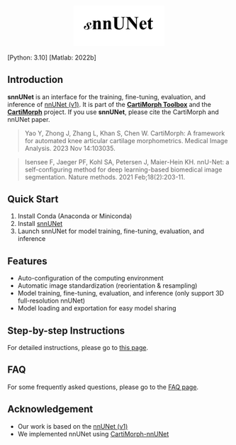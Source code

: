 <div style="text-align:center"> <img src="README.assets/snnUNet_logo.jpg" alt="snnUNet_logo" style="zoom:20%;" /> </div>

[Python: 3.10] [Matlab: 2022b]

## Introduction

**snnUNet** is an interface for the training, fine-tuning, evaluation, and inference of [nnUNet (v1)](https://github.com/MIC-DKFZ/nnUNet/tree/nnunetv1). It is part of the [**CartiMorph Toolbox**](https://github.com/YongchengYAO/CartiMorph-Toolbox) and the [**CartiMorph**](https://github.com/YongchengYAO/CartiMorph) project. If you use **snnUNet**, please cite the CartiMorph and nnUNet paper.

> Yao Y, Zhong J, Zhang L, Khan S, Chen W. CartiMorph: A framework for automated knee articular cartilage morphometrics. Medical Image Analysis. 2023 Nov 14:103035.

> Isensee F, Jaeger PF, Kohl SA, Petersen J, Maier-Hein KH. nnU-Net: a self-configuring method for deep learning-based biomedical image segmentation. Nature methods. 2021 Feb;18(2):203-11.

## Quick Start

1. Install Conda (Anaconda or Miniconda)
2. Install [snnUNet](https://github.com/YongchengYAO/snnUNet/releases)
3. Launch snnUNet for model training, fine-tuning, evaluation, and inference

## Features

- Auto-configuration of the computing environment
- Automatic image standardization (reorientation & resampling)
- Model training, fine-tuning, evaluation, and inference (only support 3D full-resolution nnUNet)
- Model loading and exportation for easy model sharing

## Step-by-step Instructions

For detailed instructions, please go to [this page](https://github.com/YongchengYAO/snnUNet/blob/main/Documents/instructions.md).

## FAQ

For some frequently asked questions, please go to the [FAQ page](https://github.com/YongchengYAO/snnUNet/blob/main/Documents/FAQ.md).

## Acknowledgement

- Our work is based on the [nnUNet (v1)](https://github.com/MIC-DKFZ/nnUNet/tree/nnunetv1)
- We implemented nnUNet using [CartiMorph-nnUNet](https://github.com/YongchengYAO/CartiMorph-nnUNet)

